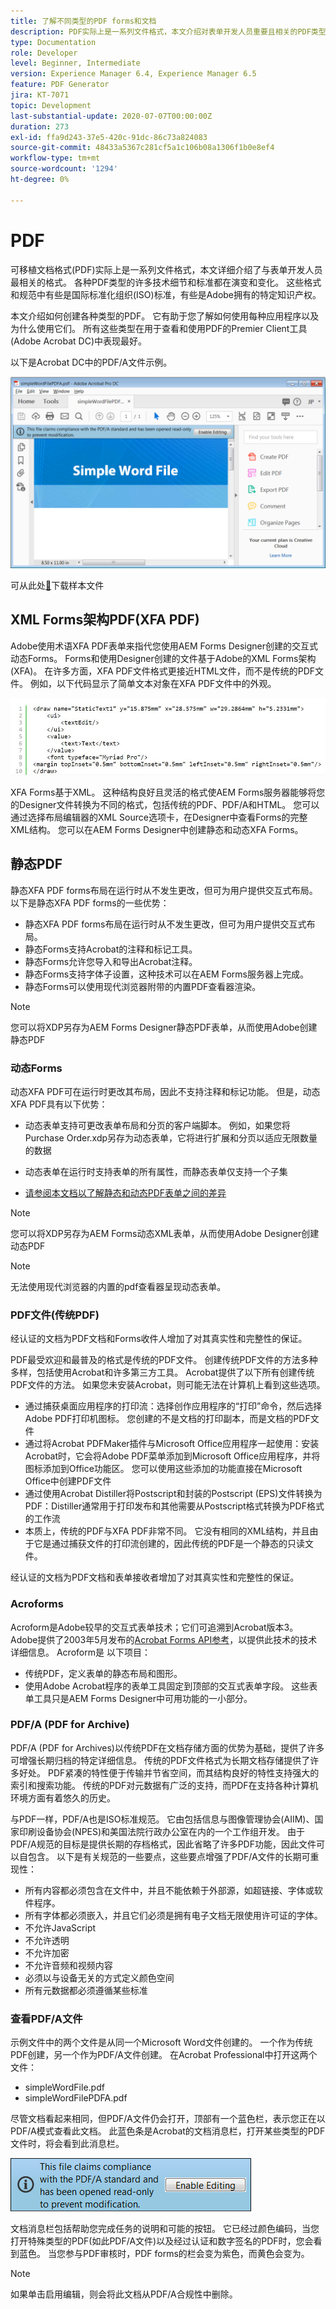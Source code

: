```yaml
---
title: 了解不同类型的PDF forms和文档
description: PDF实际上是一系列文件格式，本文介绍对表单开发人员重要且相关的PDF类型。
type: Documentation
role: Developer
level: Beginner, Intermediate
version: Experience Manager 6.4, Experience Manager 6.5
feature: PDF Generator
jira: KT-7071
topic: Development
last-substantial-update: 2020-07-07T00:00:00Z
duration: 273
exl-id: ffa9d243-37e5-420c-91dc-86c73a824083
source-git-commit: 48433a5367c281cf5a1c106b08a1306f1b0e8ef4
workflow-type: tm+mt
source-wordcount: '1294'
ht-degree: 0%

---
```


# PDF

可移植文档格式(PDF)实际上是一系列文件格式，本文详细介绍了与表单开发人员最相关的格式。 各种PDF类型的许多技术细节和标准都在演变和变化。 这些格式和规范中有些是国际标准化组织(ISO)标准，有些是Adobe拥有的特定知识产权。

本文介绍如何创建各种类型的PDF。 它有助于您了解如何使用每种应用程序以及为什么使用它们。 所有这些类型在用于查看和使用PDF的Premier Client工具(Adobe Acrobat DC)中表现最好。

以下是Acrobat DC中的PDF/A文件示例。

![Pdfa](assets/pdfa-file-in-acrobat.png)

可从此处[&#128279;](assets/pdf-file-types.zip)下载样本文件

## XML Forms架构PDF(XFA PDF)

Adobe使用术语XFA PDF表单来指代您使用AEM Forms Designer创建的交互式动态Forms。 Forms和使用Designer创建的文件基于Adobe的XML Forms架构(XFA)。 在许多方面，XFA PDF文件格式更接近HTML文件，而不是传统的PDF文件。 例如，以下代码显示了简单文本对象在XFA PDF文件中的外观。

![文本字段](assets/text-field.JPG)

XFA Forms基于XML。 这种结构良好且灵活的格式使AEM Forms服务器能够将您的Designer文件转换为不同的格式，包括传统的PDF、PDF/A和HTML。 您可以通过选择布局编辑器的XML Source选项卡，在Designer中查看Forms的完整XML结构。 您可以在AEM Forms Designer中创建静态和动态XFA Forms。

## 静态PDF

静态XFA PDF forms布局在运行时从不发生更改，但可为用户提供交互式布局。 以下是静态XFA PDF forms的一些优势：

* 静态XFA PDF forms布局在运行时从不发生更改，但可为用户提供交互式布局。
* 静态Forms支持Acrobat的注释和标记工具。
* 静态Forms允许您导入和导出Acrobat注释。
* 静态Forms支持字体子设置，这种技术可以在AEM Forms服务器上完成。
* 静态Forms可以使用现代浏览器附带的内置PDF查看器渲染。

>[!NOTE]
>
> 您可以将XDP另存为AEM Forms Designer静态PDF表单，从而使用Adobe创建静态PDF



### 动态Forms

动态XFA PDF可在运行时更改其布局，因此不支持注释和标记功能。 但是，动态XFA PDF具有以下优势：

* 动态表单支持可更改表单布局和分页的客户端脚本。 例如，如果您将Purchase Order.xdp另存为动态表单，它将进行扩展和分页以适应无限数量的数据
* 动态表单在运行时支持表单的所有属性，而静态表单仅支持一个子集

* [请参阅本文档以了解静态和动态PDF表单之间的差异](https://experienceleague.adobe.com/docs/experience-manager-learn/forms/document-services/pdf-forms-and-documents.html?lang=zh-Hans#:~:text=Dynamic%20forms%20support%20all%20the,forms%20support%20only%20a%20subset)

>[!NOTE]
>
> 您可以将XDP另存为AEM Forms动态XML表单，从而使用Adobe Designer创建动态PDF

>[!NOTE]
>
> 无法使用现代浏览器的内置的pdf查看器呈现动态表单。

### PDF文件(传统PDF)

经认证的文档为PDF文档和Forms收件人增加了对其真实性和完整性的保证。

PDF最受欢迎和最普及的格式是传统的PDF文件。 创建传统PDF文件的方法多种多样，包括使用Acrobat和许多第三方工具。 Acrobat提供了以下所有创建传统PDF文件的方法。 如果您未安装Acrobat，则可能无法在计算机上看到这些选项。

* 通过捕获桌面应用程序的打印流：选择创作应用程序的“打印”命令，然后选择Adobe PDF打印机图标。 您创建的不是文档的打印副本，而是文档的PDF文件
* 通过将Acrobat PDFMaker插件与Microsoft Office应用程序一起使用：安装Acrobat时，它会将Adobe PDF菜单添加到Microsoft Office应用程序，并将图标添加到Office功能区。 您可以使用这些添加的功能直接在Microsoft Office中创建PDF文件
* 通过使用Acrobat Distiller将Postscript和封装的Postscript (EPS)文件转换为PDF：Distiller通常用于打印发布和其他需要从Postscript格式转换为PDF格式的工作流
* 本质上，传统的PDF与XFA PDF非常不同。 它没有相同的XML结构，并且由于它是通过捕获文件的打印流创建的，因此传统的PDF是一个静态的只读文件。

经认证的文档为PDF文档和表单接收者增加了对其真实性和完整性的保证。

### Acroforms

Acroform是Adobe较早的交互式表单技术；它们可追溯到Acrobat版本3。 Adobe提供了2003年5月发布的[Acrobat Forms API参考](assets/FormsAPIReference.pdf)，以提供此技术的技术详细信息。 Acroform是
以下项目：

* 传统PDF，定义表单的静态布局和图形。
* 使用Adobe Acrobat程序的表单工具固定到顶部的交互式表单字段。 这些表单工具只是AEM Forms Designer中可用功能的一小部分。

### PDF/A (PDF for Archive)

PDF/A (PDF for Archives)以传统PDF在文档存储方面的优势为基础，提供了许多可增强长期归档的特定详细信息。 传统的PDF文件格式为长期文档存储提供了许多好处。 PDF紧凑的特性便于传输并节省空间，而其结构良好的特性支持强大的索引和搜索功能。 传统的PDF对元数据有广泛的支持，而PDF在支持各种计算机环境方面有着悠久的历史。

与PDF一样，PDF/A也是ISO标准规范。 它由包括信息与图像管理协会(AIIM)、国家印刷设备协会(NPES)和美国法院行政办公室在内的一个工作组开发。 由于PDF/A规范的目标是提供长期的存档格式，因此省略了许多PDF功能，因此文件可以自包含。 以下是有关规范的一些要点，这些要点增强了PDF/A文件的长期可重现性：

* 所有内容都必须包含在文件中，并且不能依赖于外部源，如超链接、字体或软件程序。
* 所有字体都必须嵌入，并且它们必须是拥有电子文档无限使用许可证的字体。
* 不允许JavaScript
* 不允许透明
* 不允许加密
* 不允许音频和视频内容
* 必须以与设备无关的方式定义颜色空间
* 所有元数据都必须遵循某些标准

### 查看PDF/A文件

示例文件中的两个文件是从同一个Microsoft Word文件创建的。 一个作为传统PDF创建，另一个作为PDF/A文件创建。 在Acrobat Professional中打开这两个文件：

* simpleWordFile.pdf
* simpleWordFilePDFA.pdf

尽管文档看起来相同，但PDF/A文件仍会打开，顶部有一个蓝色栏，表示您正在以PDF/A模式查看此文档。 此蓝色条是Acrobat的文档消息栏，打开某些类型的PDF文件时，将会看到此消息栏。

![Pdf-img](assets/pdfa-message.png)

文档消息栏包括帮助您完成任务的说明和可能的按钮。 它已经过颜色编码，当您打开特殊类型的PDF(如此PDF/A文件)以及经过认证和数字签名的PDF时，您会看到蓝色。 当您参与PDF审核时，PDF forms的栏会变为紫色，而黄色会变为。

>[!NOTE]
>
> 如果单击启用编辑，则会将此文档从PDF/A合规性中删除。
